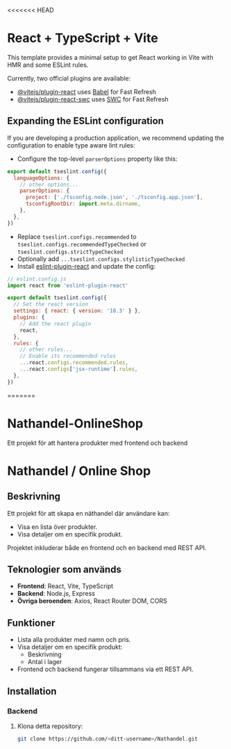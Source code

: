 <<<<<<< HEAD
# React + TypeScript + Vite

This template provides a minimal setup to get React working in Vite with HMR and some ESLint rules.

Currently, two official plugins are available:

- [@vitejs/plugin-react](https://github.com/vitejs/vite-plugin-react/blob/main/packages/plugin-react/README.md) uses [Babel](https://babeljs.io/) for Fast Refresh
- [@vitejs/plugin-react-swc](https://github.com/vitejs/vite-plugin-react-swc) uses [SWC](https://swc.rs/) for Fast Refresh

## Expanding the ESLint configuration

If you are developing a production application, we recommend updating the configuration to enable type aware lint rules:

- Configure the top-level `parserOptions` property like this:

```js
export default tseslint.config({
  languageOptions: {
    // other options...
    parserOptions: {
      project: ['./tsconfig.node.json', './tsconfig.app.json'],
      tsconfigRootDir: import.meta.dirname,
    },
  },
})
```

- Replace `tseslint.configs.recommended` to `tseslint.configs.recommendedTypeChecked` or `tseslint.configs.strictTypeChecked`
- Optionally add `...tseslint.configs.stylisticTypeChecked`
- Install [eslint-plugin-react](https://github.com/jsx-eslint/eslint-plugin-react) and update the config:

```js
// eslint.config.js
import react from 'eslint-plugin-react'

export default tseslint.config({
  // Set the react version
  settings: { react: { version: '18.3' } },
  plugins: {
    // Add the react plugin
    react,
  },
  rules: {
    // other rules...
    // Enable its recommended rules
    ...react.configs.recommended.rules,
    ...react.configs['jsx-runtime'].rules,
  },
})
```
=======
# Nathandel-OnlineShop
Ett projekt för att hantera produkter med frontend och backend
# Nathandel / Online Shop

## Beskrivning
Ett projekt för att skapa en näthandel där användare kan:
- Visa en lista över produkter.
- Visa detaljer om en specifik produkt.

Projektet inkluderar både en frontend och en backend med REST API.

## Teknologier som används
- **Frontend**: React, Vite, TypeScript
- **Backend**: Node.js, Express
- **Övriga beroenden**: Axios, React Router DOM, CORS

## Funktioner
- Lista alla produkter med namn och pris.
- Visa detaljer om en specifik produkt:
  - Beskrivning
  - Antal i lager
- Frontend och backend fungerar tillsammans via ett REST API.

## Installation

### Backend
1. Klona detta repository:
   ```bash
   git clone https://github.com/<ditt-username>/Nathandel.git
